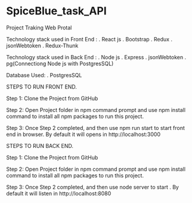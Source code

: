 # SpiceBlue_task_API
Project Traking Web Protal

Technology stack used in Front End :
	. React js 
	. Bootstrap
	. Redux
	. jsonWebtoken
	. Redux-Thunk


Technology stack used in Back End :
	. Node js 
	. Express
	. jsonWebtoken
	. pg(Connectiong Node js with PostgresSQL)
	
Database Used:
	. PostgresSQL
	
	
STEPS TO RUN FRONT END.

Step 1: Clone the Project from GitHub

Step 2: Open Project folder in npm command prompt and use npm install command to install all npm packages to run this project.

Step 3: Once Step 2 completed, and then use npm run start to start front end in browser. By default it will opens in http://localhost:3000

STEPS TO RUN BACK END.

Step 1: Clone the Project from GitHub

Step 2: Open Project folder in npm command prompt and use npm install command to install all npm packages to run this project.

Step 3: Once Step 2 completed, and then use node server to start . By default it will listen in http://localhost:8080
